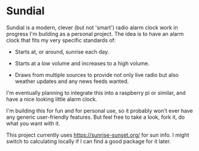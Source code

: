 # Sundial

Sundial is a modern, clever (but not 'smart') radio alarm clock work in progress I'm building as a personal project. The idea is to have an alarm clock that fits my very specific standards of:

* Starts at, or around, sunrise each day.

* Starts at a low volume and increases to a high volume.

* Draws from multiple sources to provide not only live radio but also weather updates and any news feeds wanted.

I'm eventually planning to integrate this into a raspberry pi or similar, and have a nice looking little alarm clock.

I'm building this for fun and for personal use, so it probably won't ever have any generic user-friendly features. But feel free to take a look, fork it, do what you want with it.

This project currently uses https://sunrise-sunset.org/ for sun info. I might switch to calculating locally if I can find a good package for it later.
